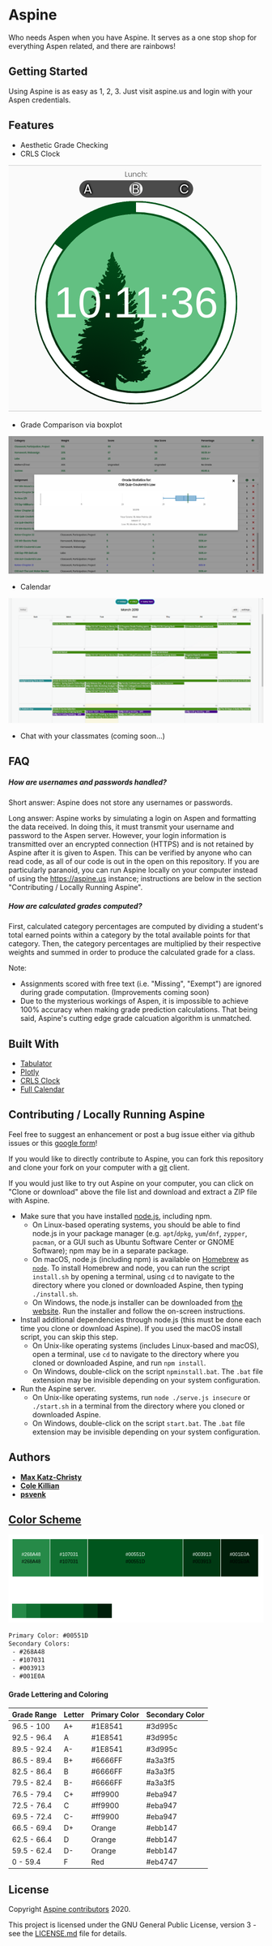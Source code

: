 # Aspine

Who needs Aspen when you have Aspine. It serves as a one stop shop for everything Aspen related, and there are rainbows!

## Getting Started

Using Aspine is as easy as 1, 2, 3. Just visit aspine.us and login with your Aspen credentials.

## Features

* Aesthetic Grade Checking
* CRLS Clock

![CRLS Clock Image](images/crls_clock.png)

* Grade Comparison via boxplot

![Example Boxplot Image](images/boxplot.png)

* Calendar

![Example Calendar Image](images/calendar.png)

* Chat with your classmates (coming soon...)

## FAQ

##### How are usernames and passwords handled?

Short answer: Aspine does not store any usernames or passwords.

Long answer: Aspine works by simulating a login on Aspen and formatting the data received. In doing this, it must transmit your username and password to the Aspen server. However, your login information is transmitted over an encrypted connection (HTTPS) and is not retained by Aspine after it is given to Aspen. This can be verified by anyone who can read code, as all of our code is out in the open on this repository. If you are particularly paranoid, you can run Aspine locally on your computer instead of using the <https://aspine.us> instance; instructions are below in the section "Contributing / Locally Running Aspine".

##### How are calculated grades computed?

First, calculated category percentages are computed by dividing a student's total earned points within a category by the total available points for that category. Then, the category percentages are multiplied by their respective weights and summed in order to produce the calculated grade for a class.

Note:
* Assignments scored with free text (i.e. "Missing", "Exempt") are ignored during grade computation. (Improvements coming soon)
* Due to the mysterious workings of Aspen, it is impossible to achieve 100% accuracy when making grade prediction calculations. That being said, Aspine's cutting edge grade calcuation algorithm is unmatched.


## Built With
* [Tabulator](https://github.com/olifolkerd/tabulator)
* [Plotly](https://plot.ly/javascript/)
* [CRLS Clock](https://github.com/CRLSCSClub/CRLSTime)
* [Full Calendar](https://fullcalendar.io/)

## Contributing / Locally Running Aspine

Feel free to suggest an enhancement or post a bug issue either via github issues or this [google form](https://goo.gl/forms/PYQDtzkp0vHJbFLz2)!

If you would like to directly contribute to Aspine, you can fork this repository and clone your fork on your computer with a [git](https://git-scm.com/) client.

If you would just like to try out Aspine on your computer, you can click on "Clone or download" above the file list and download and extract a ZIP file with Aspine.

<!--
If you use Windows, you can just right-click on the file "install1.bat" and click "Run as administrator" to begin the process. If you have already done this, double-click on the file "npminstall.bat". The ".bat" file extension may be invisible depending on your system configuration.
* Make sure that you have installed [node.js](https://nodejs.org/), npm, and [redis](https://redis.io/).
  * On GNU+Linux, you should be able to find both of these in your package manager (e.g. `apt`/`dpkg`, `yum`/`dnf`, `zypper`, `pacman`). npm may be in a separate package from node.js.
  * On macOS, node.js (including npm) and redis are available on [Homebrew](https://brew.sh/), as [`node`](https://formulae.brew.sh/formula/node) and [`redis`](https://formulae.brew.sh/formula/redis) respectively. You can run the script `install.sh` to install these dependencies.
  * Open a new terminal or command prompt, navigate to the directory in which you cloned the Aspine git repository, and run `npm install` to install the remaining dependencies.
* Open another terminal or command prompt, navigate to that same directory, and run `redis-server redis.conf`.
* In the other terminal or command prompt, run `node ./serve.js insecure`, or `node ./serve.js insecure fake` to use the `sample.json` file instead of pulling from Aspen (for faster testing).
-->

* Make sure that you have installed [node.js](https://nodejs.org/), including npm.
  * On Linux-based operating systems, you should be able to find node.js in your package manager (e.g. `apt`/`dpkg`, `yum`/`dnf`, `zypper`, `pacman`, or a GUI such as Ubuntu Software Center or GNOME Software); npm may be in a separate package.
  * On macOS, node.js (including npm) is available on [Homebrew](https://brew.sh/) as [`node`](https://formulae.brew.sh/formula/node). To install Homebrew and node, you can run the script `install.sh` by opening a terminal, using `cd` to navigate to the directory where you cloned or downloaded Aspine, then typing `./install.sh`.
  * On Windows, the node.js installer can be downloaded from [the website](https://nodejs.org/). Run the installer and follow the on-screen instructions.
* Install additional dependencies through node.js (this must be done each time you clone or download Aspine). If you used the macOS install script, you can skip this step.
  * On Unix-like operating systems (includes Linux-based and macOS), open a terminal, use `cd` to navigate to the directory where you cloned or downloaded Aspine, and run `npm install`.
  * On Windows, double-click on the script `npminstall.bat`. The `.bat` file extension may be invisible depending on your system configuration.
* Run the Aspine server.
  * On Unix-like operating systems, run `node ./serve.js insecure` or `./start.sh` in a terminal from the directory where you cloned or downloaded Aspine.
  * On Windows, double-click on the script `start.bat`. The `.bat` file extension may be invisible depending on your system configuration.

## Authors

* [**Max Katz-Christy**](https://github.com/maxtkc)
* [**Cole Killian**](https://github.com/ruborcalor)
* [**psvenk**](https://github.com/psvenk)


## [Color Scheme](http://paletton.com/#uid=12W0u0kw0e-n8nFrjj8Hz9QS55d)

![Color Palette](images/color_palette.png)

```
Primary Color: #00551D
Secondary Colors:
 - #268A48
 - #107031
 - #003913
 - #001E0A
```

#### Grade Lettering and Coloring

| Grade Range   | Letter        | Primary Color | Secondary Color |
| :-----------  |:--------------|:------        |:------          |
| 96.5 - 100    | A+            |#1E8541        |#3d995c          |
| 92.5 - 96.4   | A             |#1E8541        |#3d995c          |
| 89.5 - 92.4   | A-            |#1E8541        |#3d995c          |
| 86.5 - 89.4   | B+            |#6666FF        |#a3a3f5          |
| 82.5 - 86.4   | B             |#6666FF        |#a3a3f5          |
| 79.5 - 82.4   | B-            |#6666FF        |#a3a3f5          |
| 76.5 - 79.4   | C+            |#ff9900        |#eba947          |
| 72.5 - 76.4   | C             |#ff9900        |#eba947          |
| 69.5 - 72.4   | C-            |#ff9900        |#eba947          |
| 66.5 - 69.4   | D+            |Orange         |#ebb147          |
| 62.5 - 66.4   | D             |Orange         |#ebb147          |
| 59.5 - 62.4   | D-            |Orange         |#ebb147          |
| 0    - 59.4   | F             |Red            |#eb4747          |



## License

Copyright [Aspine contributors](https://github.com/Aspine/aspine/graphs/contributors) 2020.

This project is licensed under the GNU General Public License, version 3 - see the [LICENSE.md](LICENSE.md) file for details.
